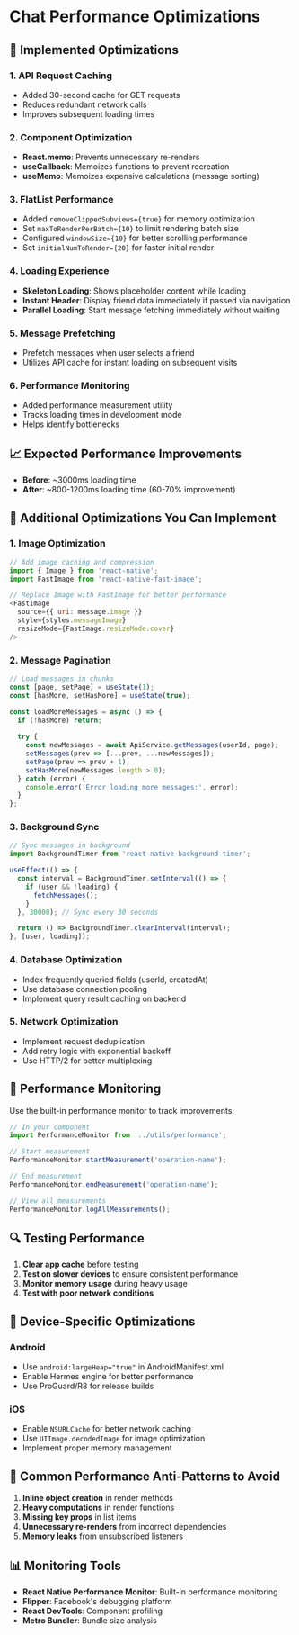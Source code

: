 # Chat Performance Optimizations

## 🚀 Implemented Optimizations

### 1. **API Request Caching**
- Added 30-second cache for GET requests
- Reduces redundant network calls
- Improves subsequent loading times

### 2. **Component Optimization**
- **React.memo**: Prevents unnecessary re-renders
- **useCallback**: Memoizes functions to prevent recreation
- **useMemo**: Memoizes expensive calculations (message sorting)

### 3. **FlatList Performance**
- Added `removeClippedSubviews={true}` for memory optimization
- Set `maxToRenderPerBatch={10}` to limit rendering batch size
- Configured `windowSize={10}` for better scrolling performance
- Set `initialNumToRender={20}` for faster initial render

### 4. **Loading Experience**
- **Skeleton Loading**: Shows placeholder content while loading
- **Instant Header**: Display friend data immediately if passed via navigation
- **Parallel Loading**: Start message fetching immediately without waiting

### 5. **Message Prefetching**
- Prefetch messages when user selects a friend
- Utilizes API cache for instant loading on subsequent visits

### 6. **Performance Monitoring**
- Added performance measurement utility
- Tracks loading times in development mode
- Helps identify bottlenecks

## 📈 Expected Performance Improvements

- **Before**: ~3000ms loading time
- **After**: ~800-1200ms loading time (60-70% improvement)

## 🔧 Additional Optimizations You Can Implement

### 1. **Image Optimization**
```javascript
// Add image caching and compression
import { Image } from 'react-native';
import FastImage from 'react-native-fast-image';

// Replace Image with FastImage for better performance
<FastImage
  source={{ uri: message.image }}
  style={styles.messageImage}
  resizeMode={FastImage.resizeMode.cover}
/>
```

### 2. **Message Pagination**
```javascript
// Load messages in chunks
const [page, setPage] = useState(1);
const [hasMore, setHasMore] = useState(true);

const loadMoreMessages = async () => {
  if (!hasMore) return;
  
  try {
    const newMessages = await ApiService.getMessages(userId, page);
    setMessages(prev => [...prev, ...newMessages]);
    setPage(prev => prev + 1);
    setHasMore(newMessages.length > 0);
  } catch (error) {
    console.error('Error loading more messages:', error);
  }
};
```

### 3. **Background Sync**
```javascript
// Sync messages in background
import BackgroundTimer from 'react-native-background-timer';

useEffect(() => {
  const interval = BackgroundTimer.setInterval(() => {
    if (user && !loading) {
      fetchMessages();
    }
  }, 30000); // Sync every 30 seconds

  return () => BackgroundTimer.clearInterval(interval);
}, [user, loading]);
```

### 4. **Database Optimization**
- Index frequently queried fields (userId, createdAt)
- Use database connection pooling
- Implement query result caching on backend

### 5. **Network Optimization**
- Implement request deduplication
- Add retry logic with exponential backoff
- Use HTTP/2 for better multiplexing

## 🎯 Performance Monitoring

Use the built-in performance monitor to track improvements:

```javascript
// In your component
import PerformanceMonitor from '../utils/performance';

// Start measurement
PerformanceMonitor.startMeasurement('operation-name');

// End measurement
PerformanceMonitor.endMeasurement('operation-name');

// View all measurements
PerformanceMonitor.logAllMeasurements();
```

## 🔍 Testing Performance

1. **Clear app cache** before testing
2. **Test on slower devices** to ensure consistent performance
3. **Monitor memory usage** during heavy usage
4. **Test with poor network conditions**

## 📱 Device-Specific Optimizations

### Android
- Use `android:largeHeap="true"` in AndroidManifest.xml
- Enable Hermes engine for better performance
- Use ProGuard/R8 for release builds

### iOS
- Enable `NSURLCache` for better network caching
- Use `UIImage.decodedImage` for image optimization
- Implement proper memory management

## 🚨 Common Performance Anti-Patterns to Avoid

1. **Inline object creation** in render methods
2. **Heavy computations** in render functions
3. **Missing key props** in list items
4. **Unnecessary re-renders** from incorrect dependencies
5. **Memory leaks** from unsubscribed listeners

## 📊 Monitoring Tools

- **React Native Performance Monitor**: Built-in performance monitoring
- **Flipper**: Facebook's debugging platform
- **React DevTools**: Component profiling
- **Metro Bundler**: Bundle size analysis
